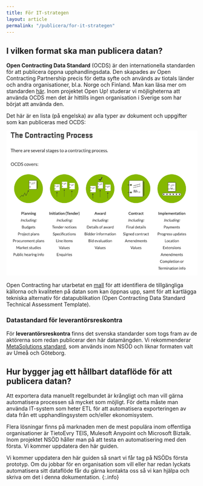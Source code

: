 ```yaml
---
title: För IT-strategen
layout: article
permalink: "/publicera/for-it-strategen"
---
```


## I vilken format ska man publicera datan?

**Open Contracting Data Standard** (OCDS) är den internationella standarden för att publicera öppna upphandlingsdata. Den skapades av Open Contracting Partnership precis för detta syfte och används av tiotals länder och andra organisationer, bl.a. Norge och Finland. Man kan läsa mer om standarden [här](https://www.open-contracting.org/data-standard). Inom projektet Open Up! studerar vi möjligheterna att använda OCDS men det är hittills ingen organisation i Sverige som har börjat att använda den.

Det här är en lista (på engelska) av alla typer av dokument och uppgifter som kan publiceras med OCDS:

![](/assets/images/OCP-standard-cycle.png)

Open Contracting har utarbetat en [mall](https://docs.google.com/document/d/1VAKw8QCU08__qUnssmbSl_N38Rpd7nhcNChZ80qHOCI/edit#) för att identifiera de tillgängliga källorna och kvaliteten på datan som kan öppnas upp, samt för att kartlägga tekniska alternativ för datapublikation (Open Contracting Data Standard Technical Assessment Template).

### Datastandard för leverantörsreskontra

För **leverantörsreskontra** finns det svenska standarder som togs fram av de aktörerna  som redan publicerar den här datamängden. Vi rekommenderar [MetaSolutions standard](https://lankadedata.se/spec/leverantorsreskontra/), som används inom NSÖD och liknar formaten valt av Umeå och Göteborg.

## Hur bygger jag ett hållbart dataflöde för att publicera datan?

Att exportera data manuellt regelbundet är krångligt och man vill gärna automatisera processen så mycket som möjligt. För detta måste man använda IT-system som heter ETL för att automatisera exporteringen av data från ett upphandlingsystem och/eller ekonomisystem.

Flera lösningar finns på marknaden men de mest populära inom offentliga organisationer är TietoEvry TEIS, Mulesoft Anypoint och Microsoft Biztalk. Inom projektet NSÖD håller man på att testa en automatisering med den första. Vi kommer uppdatera den här guiden.

<i class="fas fa-info-circle"></i>
Vi kommer uppdatera den här guiden så snart vi får tag på NSÖDs första prototyp. Om du jobbar för en organisation som vill eller har redan lyckats automatisera sitt dataflöde får du gärna kontakta oss så vi kan hjälpa och skriva om det i denna dokumentation.
{:.info}
